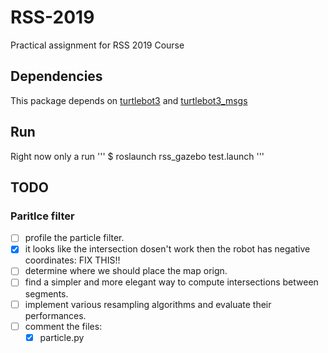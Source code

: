 # RSS-2019
Practical assignment for RSS 2019 Course

## Dependencies

This package depends on [turtlebot3](https://github.com/ROBOTIS-GIT/turtlebot3) and [turtlebot3_msgs](https://github.com/ROBOTIS-GIT/turtlebot3_msgs)

## Run

Right now only a run
      '''
      $ roslaunch rss_gazebo test.launch
      '''


## TODO

### Paritlce filter

 - [ ] profile the particle filter.
 - [x] it looks like the intersection dosen't work then the robot has negative coordinates: FIX THIS!!
 - [ ] determine where we should place the map orign.
 - [ ] find a simpler and more elegant way to compute intersections between segments.
 - [ ] implement various resampling algorithms and evaluate their performances.
 - [ ] comment the files:
      * [x] particle.py 
